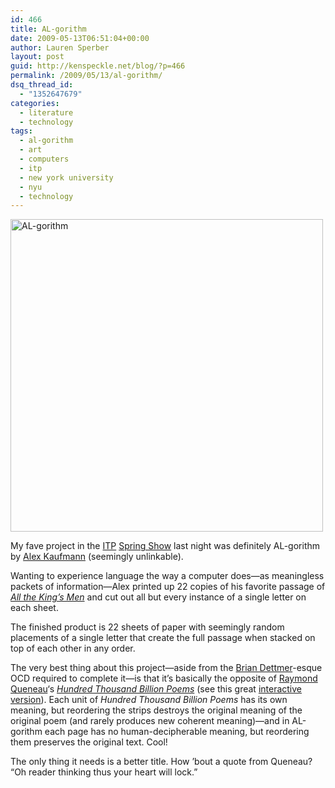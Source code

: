 ```yaml
---
id: 466
title: AL-gorithm
date: 2009-05-13T06:51:04+00:00
author: Lauren Sperber
layout: post
guid: http://kenspeckle.net/blog/?p=466
permalink: /2009/05/13/al-gorithm/
dsq_thread_id:
  - "1352647679"
categories:
  - literature
  - technology
tags:
  - al-gorithm
  - art
  - computers
  - itp
  - new york university
  - nyu
  - technology
---
```

<a data-flickr-embed="true" href="https://www.flickr.com/photos/kenspeckle/3526940237/in/photolist-6nEusr" title="AL-gorithm"><img src="https://live.staticflickr.com/3572/3526940237_c7218848a5.jpg" width="500" height="500" alt="AL-gorithm" class="leftpic"></a><script async src="//embedr.flickr.com/assets/client-code.js" charset="utf-8"></script>

My fave project in the [ITP](http://itp.nyu.edu/itp/) [Spring Show](http://itp.nyu.edu/shows/spring2009/) last night was definitely AL-gorithm by [Alex Kaufmann](http://chinaalbino.com/alex/) <span class="strike">(seemingly unlinkable)</span>.

Wanting to experience language the way a computer does&mdash;as meaningless packets of information&mdash;Alex printed up 22 copies of his favorite passage of [_All the King&#8217;s Men_](http://en.wikipedia.org/wiki/All_the_King%27s_Men) and cut out all but every instance of a single letter on each sheet.

The finished product is 22 sheets of paper with seemingly random placements of a single letter that create the full passage when stacked on top of each other in any order.

The very best thing about this project&mdash;aside from the [Brian Dettmer](http://en.wikipedia.org/wiki/Brian_Dettmer)-esque OCD required to complete it&mdash;is that it&#8217;s basically the opposite of [Raymond Queneau](http://en.wikipedia.org/wiki/Raymond_Queneau)&#8216;s _[Hundred Thousand Billion Poems](http://en.wikipedia.org/wiki/Hundred_Thousand_Billion_Poems)_ (see this great [interactive version](http://www.bevrowe.info/Poems/QueneauRandom.htm)). Each unit of _Hundred Thousand Billion Poems_ has its own meaning, but reordering the strips destroys the original meaning of the original poem (and rarely produces new coherent meaning)&mdash;and in AL-gorithm each page has no human-decipherable meaning, but reordering them preserves the original text. Cool!

The only thing it needs is a better title. How &#8217;bout a quote from Queneau? &#8220;Oh reader thinking thus your heart will lock.&#8221;